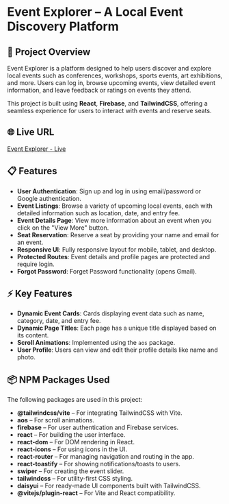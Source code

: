 # Event Explorer – A Local Event Discovery Platform

## 🚀 Project Overview
Event Explorer is a platform designed to help users discover and explore local events such as conferences, workshops, sports events, art exhibitions, and more. Users can log in, browse upcoming events, view detailed event information, and leave feedback or ratings on events they attend.

This project is built using **React**, **Firebase**, and **TailwindCSS**, offering a seamless experience for users to interact with events and reserve seats.

## 🌐 Live URL
[Event Explorer - Live](https://event-explore-e54a1.web.app/)

## 📋 Features
- **User Authentication**: Sign up and log in using email/password or Google authentication.
- **Event Listings**: Browse a variety of upcoming local events, each with detailed information such as location, date, and entry fee.
- **Event Details Page**: View more information about an event when you click on the "View More" button.
- **Seat Reservation**: Reserve a seat by providing your name and email for an event.
- **Responsive UI**: Fully responsive layout for mobile, tablet, and desktop.
- **Protected Routes**: Event details and profile pages are protected and require login.
- **Forgot Password**: Forget Password functionality (opens Gmail).

## ⚡ Key Features
- **Dynamic Event Cards**: Cards displaying event data such as name, category, date, and entry fee.
- **Dynamic Page Titles**: Each page has a unique title displayed based on its content.
- **Scroll Animations**: Implemented using the `aos` package.
- **User Profile**: Users can view and edit their profile details like name and photo.

## 📦 NPM Packages Used
The following packages are used in this project:

- **@tailwindcss/vite** – For integrating TailwindCSS with Vite.
- **aos** – For scroll animations.
- **firebase** – For user authentication and Firebase services.
- **react** – For building the user interface.
- **react-dom** – For DOM rendering in React.
- **react-icons** – For using icons in the UI.
- **react-router** – For managing navigation and routing in the app.
- **react-toastify** – For showing notifications/toasts to users.
- **swiper** – For creating the event slider.
- **tailwindcss** – For utility-first CSS styling.
- **daisyui** – For ready-made UI components built with TailwindCSS.
- **@vitejs/plugin-react** – For Vite and React compatibility.


